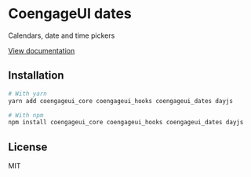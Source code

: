 # CoengageUI dates

Calendars, date and time pickers

[View documentation](https://coengage.dev/)

## Installation

```sh
# With yarn
yarn add coengageui_core coengageui_hooks coengageui_dates dayjs

# With npm
npm install coengageui_core coengageui_hooks coengageui_dates dayjs
```

## License

MIT
